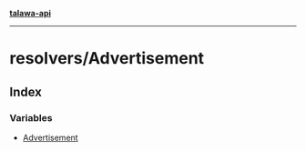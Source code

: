 [**talawa-api**](../../README.md)

***

# resolvers/Advertisement

## Index

### Variables

- [Advertisement](variables/Advertisement.md)
